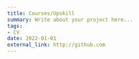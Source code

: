 ```yaml
---
title: Courses/Upskill
summary: Write about your project here...
tags:
- CV
date: 2022-01-01
external_link: http://github.com
---
```

